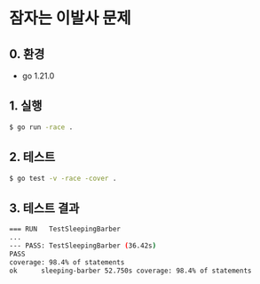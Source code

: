 # 잠자는 이발사 문제

## 0. 환경

- go 1.21.0

## 1. 실행

```bash
$ go run -race .
```

## 2. 테스트

```bash
$ go test -v -race -cover .
```

## 3. 테스트 결과

```bash
=== RUN   TestSleepingBarber
...
--- PASS: TestSleepingBarber (36.42s)
PASS
coverage: 98.4% of statements
ok      sleeping-barber 52.750s coverage: 98.4% of statements
```